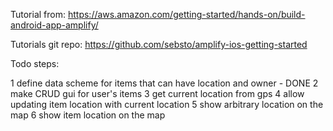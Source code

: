 Tutorial from:
https://aws.amazon.com/getting-started/hands-on/build-android-app-amplify/

Tutorials git repo:
https://github.com/sebsto/amplify-ios-getting-started

Todo steps:

1 define data scheme for items that can have location and owner - DONE
2 make CRUD gui for user's items
3 get current location from gps
4 allow updating item location with current location
5 show arbitrary location on the map
6 show item location on the map